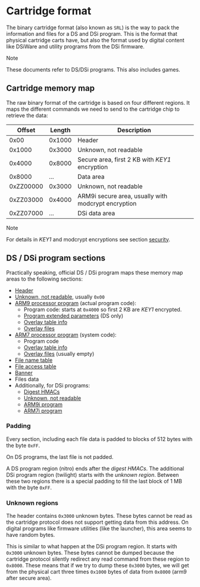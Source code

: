 # Cartridge format

The binary cartridge format (also known as `SRL`) is the way to pack the
information and files for a DS and DSi program. This is the format that physical
cartridge carts have, but also the format used by digital content like DSiWare
and utility programs from the DSi firmware.

> [!NOTE]  
> These documents refer to DS/DSi programs. This also includes games.

## Cartridge memory map

The raw binary format of the cartridge is based on four different regions. It
maps the different commands we need to send to the cartridge chip to retrieve
the data:

| Offset    | Length | Description                                         |
| --------- | ------ | --------------------------------------------------- |
| 0x00      | 0x1000 | Header                                              |
| 0x1000    | 0x3000 | Unknown, not readable                               |
| 0x4000    | 0x8000 | Secure area, first 2 KB with _KEY1_ encryption      |
| 0x8000    | ...    | Data area                                           |
| 0xZZ00000 | 0x3000 | Unknown, not readable                               |
| 0xZZ03000 | 0x4000 | ARM9i secure area, usually with modcrypt encryption |
| 0xZZ07000 | ...    | DSi data area                                       |

> [!NOTE]  
> For details in _KEY1_ and modcrypt encryptions see section
> [security](security.md).

## DS / DSi program sections

Practically speaking, official DS / DSi program maps these memory map areas to
the following sections:

- [Header](header.md)
- [Unknown, not readable](#unknown-regions), usually `0x00`
- [ARM9 processor program](program.md) (actual program code):
  - Program code: starts at `0x4000` so first 2 KB are _KEY1_ encrypted.
  - [Program extended parameters](program.md#program-parameters) (DS only)
  - [Overlay table info](program.md#overlay-information-table)
  - [Overlay files](program.md#overlays)
- [ARM7 processor program](program.md) (system code):
  - Program code
  - [Overlay table info](program.md#overlay-information-table)
  - [Overlay files](program.md#overlays) (usually empty)
- [File name table](filesystem.md#file-name-table)
- [File access table](filesystem.md#file-access-table)
- [Banner](banner.md)
- Files data
- Additionally, for DSi programs:
  - [Digest HMACs](security.md)
  - [Unknown, not readable](#unknown-regions)
  - [ARM9i program](program.md)
  - [ARM7i program](program.md)

### Padding

Every section, including each file data is padded to blocks of 512 bytes with
the byte `0xFF`.

On DS programs, the last file is not padded.

A DS program region (nitro) ends after the _digest HMACs_. The additional DSi
program region (twilight) starts with the _unknown region_. Between these two
regions there is a special padding to fill the last block of 1 MB with the byte
`0xFF`.

### Unknown regions

The header contains `0x3000` unknown bytes. These bytes cannot be read as the
cartridge protocol does not support getting data from this address. On digital
programs like firmware utilities (like the launcher), this area seems to have
random bytes.

This is similar to what happen at the DSi program region. It starts with
`0x3000` unknown bytes. These bytes cannot be dumped because the cartridge
protocol silently redirect any read command from these region to `0x8000`. These
means that if we try to dump these `0x3000` bytes, we will get from the physical
cart three times `0x1000` bytes of data from `0x8000` (arm9 after secure area).
